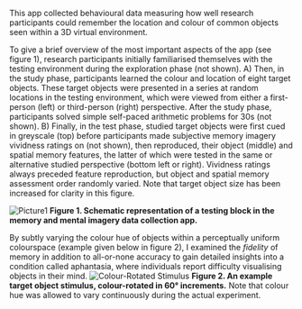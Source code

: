 This app collected behavioural data measuring how well research participants could remember the location and colour of common objects seen within a 3D virtual environment.

To give a brief overview of the most important aspects of the app (see figure 1), research participants initially familiarised themselves with the testing environment during the exploration phase
(not shown). A) Then, in the study phase, participants learned the colour and location of eight target
objects. These target objects were presented in a series at random locations in the testing
environment, which were viewed from either a first-person (left) or third-person (right) perspective.
After the study phase, participants solved simple self-paced arithmetic problems for 30s (not shown).
B) Finally, in the test phase, studied target objects were first cued in greyscale (top) before
participants made subjective memory imagery vividness ratings on (not shown), then reproduced,
their object (middle) and spatial memory features, the latter of which were tested in the same or
alternative studied perspective (bottom left or right). Vividness ratings always preceded feature
reproduction, but object and spatial memory assessment order randomly varied. Note that target
object size has been increased for clarity in this figure.

![Picture1](https://github.com/Michael-Siena/Memory-And-Mental-Imagery-App/assets/49949052/7bfc0fb5-c1e9-4508-9f97-f608407fb65a)
**Figure 1. Schematic representation of a testing block in the memory and mental imagery data collection app.**

By subtly varying the colour hue of objects within a perceptually uniform colourspace (example given below in figure 2), I examined the _fidelity_ of memory in addition to all-or-none accuracy to gain detailed insights into a condition called aphantasia, where individuals report difficulty visualising objects in their mind.
![Colour-Rotated Stimulus](https://github.com/Michael-Siena/Memory-And-Mental-Imagery-App/assets/49949052/9e342291-404d-4648-8a00-a9b86a045837)
**Figure 2. An example target object stimulus, colour-rotated in 60° increments.** 
Note that colour hue was allowed to vary continuously during the actual experiment.
